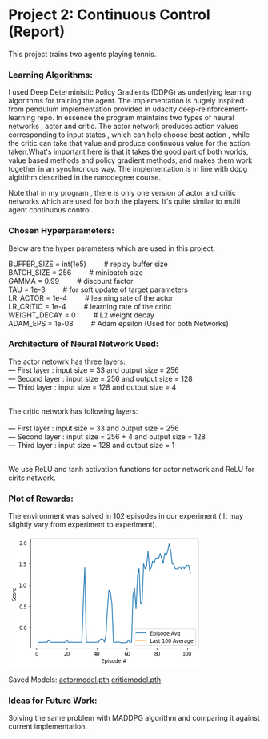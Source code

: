 # Project 2: Continuous Control (Report)

This project trains two agents playing tennis.



### Learning Algorithms:

I used Deep Deterministic Policy Gradients (DDPG) as underlying learning algorithms for training the agent. The implementation is hugely inspired from pendulum implementation provided in udacity deep-reinforcement-learning repo. In essence the program maintains two types of neural networks , actor and critic. The actor network produces action values corresponding to input states , which can help choose best action , while the critic can take that value and produce continuous value for the action taken.What's important  here is  that it takes the good part of both worlds, value based methods and policy gradient methods, and makes them work together in an synchronous way.  The implementation is in line with ddpg algirithm described in the nanodegree course.

Note that in my program , there is only one version of actor and critic networks which are used for both the players. It's quite similar to multi agent continuous control.


### Chosen Hyperparameters:

Below are the hyper parameters which are used in this project:
 <p>

BUFFER_SIZE = int(1e5)  &nbsp;&nbsp;&nbsp;&nbsp;&nbsp;&nbsp;&nbsp;&nbsp;# replay buffer size <br/>
BATCH_SIZE = 256       &nbsp;&nbsp;&nbsp;&nbsp;&nbsp;&nbsp;&nbsp;&nbsp;# minibatch size<br/>
GAMMA = 0.99            &nbsp;&nbsp;&nbsp;&nbsp;&nbsp;&nbsp;&nbsp;&nbsp;# discount factor<br/>
TAU = 1e-3              &nbsp;&nbsp;&nbsp;&nbsp;&nbsp;&nbsp;&nbsp;&nbsp;# for soft update of target parameters<br/>
LR_ACTOR = 1e-4        &nbsp;&nbsp;&nbsp;&nbsp;&nbsp;&nbsp;&nbsp;&nbsp;# learning rate of the actor <br/>
LR_CRITIC = 1e-4       &nbsp;&nbsp;&nbsp;&nbsp;&nbsp;&nbsp;&nbsp;&nbsp;# learning rate of the critic<br/>
WEIGHT_DECAY = 0        &nbsp;&nbsp;&nbsp;&nbsp;&nbsp;&nbsp;&nbsp;&nbsp;# L2 weight decay <br/>
ADAM_EPS = 1e-08        &nbsp;&nbsp;&nbsp;&nbsp;&nbsp;&nbsp;&nbsp;&nbsp;# Adam epsilon (Used for both Networks)
</p>

### Architecture of Neural Network Used:

The actor netowrk has three layers: 
<br/>
— First layer : input size = 33 and output size = 256 <br/>
— Second layer : input size = 256 and output size = 128<br/>
— Third layer : input size = 128 and output size = 4<br/>
<br/>

The critic network has following layers:<br/>
<br/>
— First layer : input size = 33 and output size = 256<br/>
— Second layer : input size = 256 + 4 and output size = 128<br/>
— Third layer : input size = 128 and output size = 1<br/>
<br/>

We use ReLU and tanh activation functions for actor network and ReLU for ciritc network.

### Plot of Rewards:

The environment was solved in 102 episodes in our experiment ( It may slightly vary from experiment to experiment).

<img src="trainingplot.png"/>

Saved Models: [actormodel.pth](actormodel.pth)
[criticmodel.pth](criticmodel.pth)



### Ideas for Future Work:

Solving the same problem with MADDPG algorithm and comparing it against current implementation.





